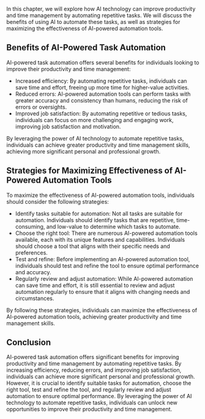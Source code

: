 

In this chapter, we will explore how AI technology can improve productivity and time management by automating repetitive tasks. We will discuss the benefits of using AI to automate these tasks, as well as strategies for maximizing the effectiveness of AI-powered automation tools.

Benefits of AI-Powered Task Automation
--------------------------------------

AI-powered task automation offers several benefits for individuals looking to improve their productivity and time management:

* Increased efficiency: By automating repetitive tasks, individuals can save time and effort, freeing up more time for higher-value activities.
* Reduced errors: AI-powered automation tools can perform tasks with greater accuracy and consistency than humans, reducing the risk of errors or oversights.
* Improved job satisfaction: By automating repetitive or tedious tasks, individuals can focus on more challenging and engaging work, improving job satisfaction and motivation.

By leveraging the power of AI technology to automate repetitive tasks, individuals can achieve greater productivity and time management skills, achieving more significant personal and professional growth.

Strategies for Maximizing Effectiveness of AI-Powered Automation Tools
----------------------------------------------------------------------

To maximize the effectiveness of AI-powered automation tools, individuals should consider the following strategies:

* Identify tasks suitable for automation: Not all tasks are suitable for automation. Individuals should identify tasks that are repetitive, time-consuming, and low-value to determine which tasks to automate.
* Choose the right tool: There are numerous AI-powered automation tools available, each with its unique features and capabilities. Individuals should choose a tool that aligns with their specific needs and preferences.
* Test and refine: Before implementing an AI-powered automation tool, individuals should test and refine the tool to ensure optimal performance and accuracy.
* Regularly review and adjust automation: While AI-powered automation can save time and effort, it is still essential to review and adjust automation regularly to ensure that it aligns with changing needs and circumstances.

By following these strategies, individuals can maximize the effectiveness of AI-powered automation tools, achieving greater productivity and time management skills.

Conclusion
----------

AI-powered task automation offers significant benefits for improving productivity and time management by automating repetitive tasks. By increasing efficiency, reducing errors, and improving job satisfaction, individuals can achieve more significant personal and professional growth. However, it is crucial to identify suitable tasks for automation, choose the right tool, test and refine the tool, and regularly review and adjust automation to ensure optimal performance. By leveraging the power of AI technology to automate repetitive tasks, individuals can unlock new opportunities to improve their productivity and time management.
